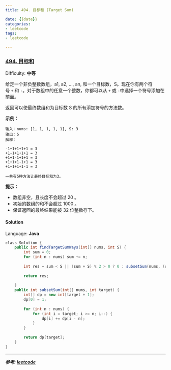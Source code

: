 ```yaml
---
title: 494. 目标和 (Target Sum)

date: {{date}}
categories:
- leetcode
tags:
- leetcode

---
```

### [494\. 目标和](https://leetcode-cn.com/problems/target-sum/)

Difficulty: **中等**


给定一个非负整数数组，a1, a2, ..., an, 和一个目标数，S。现在你有两个符号 `+` 和 `-`。对于数组中的任意一个整数，你都可以从 `+` 或 `-`中选择一个符号添加在前面。

返回可以使最终数组和为目标数 S 的所有添加符号的方法数。

**示例：**

```
输入：nums: [1, 1, 1, 1, 1], S: 3
输出：5
解释：

-1+1+1+1+1 = 3
+1-1+1+1+1 = 3
+1+1-1+1+1 = 3
+1+1+1-1+1 = 3
+1+1+1+1-1 = 3

一共有5种方法让最终目标和为3。
```

**提示：**

*   数组非空，且长度不会超过 20 。
*   初始的数组的和不会超过 1000 。
*   保证返回的最终结果能被 32 位整数存下。


#### Solution

Language: **Java**

```java
​class Solution {
    public int findTargetSumWays(int[] nums, int S) {
        int sum = 0;
        for (int n : nums) sum += n;
        
        int res = sum < S || (sum + S) % 2 > 0 ? 0 : subsetSum(nums, (sum + S) >> 1);
        
        return res;
        
    }
    public int subsetSum(int[] nums, int target) {
        int[] dp = new int[target + 1];
        dp[0] = 1;
        
        for (int n : nums) {
            for (int i = target; i >= n; i--) {
                dp[i] += dp[i - n];
            }
        }
        
        return dp[target];
    }
}
```

---
***参考:
[leetcode](https://leetcode-cn.com/problems/target-sum/)***
